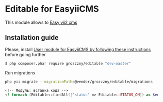 Editable for EasyiiCMS 
==============================

This module allows to [Easy yii2 cms](http://github.com/noumo/easyii) 

## Installation guide

Please, install [User module for EasyiiCMS by following these instructions](https://github.com/grozzzny/editable) before going further

```bash
$ php composer.phar require grozzzny/editable "dev-master"
```


Run migrations
```bash
php yii migrate --migrationPath=@vendor/grozzzny/editable/migrations
```
```php
<!-- Модуль: вставка кода -->
<? foreach (Editable::findAll(['status' => Editable::STATUS_ON]) as $editable) echo $editable->code.PHP_EOL; ?>
```
